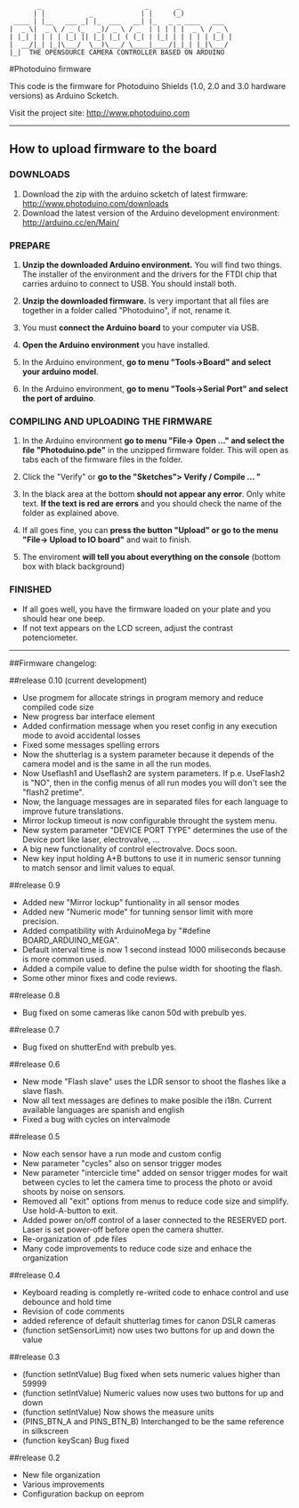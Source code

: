            _                          _       _             
          | |           _            | |     (_)            
     ____ | |__   ___ _| |_  ___   __| |_   _ _ ____   ___  
    |  _ \|  _ \ / _ (_   _)/ _ \ / _  | | | | |  _ \ / _ \ 
    | |_| | | | | |_| || |_| |_| ( (_| | |_| | | | | | |_| |
    |  __/|_| |_|\___/  \__)\___/ \____|____/|_|_| |_|\___/ 
    |_|  THE OPENSOURCE CAMERA CONTROLLER BASED ON ARDUINO                                                         



#Photoduino firmware

This code is the firmware for Photoduino Shields (1.0, 2.0 and 3.0 hardware versions) as Arduino Scketch.

Visit the project site: <http://www.photoduino.com>

* * *

## How to upload firmware to the board

### DOWNLOADS

  1. Download the zip with the arduino scketch of latest firmware: http://www.photoduino.com/downloads
  2. Download the latest version of the Arduino development environment: http://arduino.cc/en/Main/

### PREPARE

  1. **Unzip the downloaded Arduino environment.**
     You will find two things. The installer of the environment and the drivers for the FTDI chip that 
     carries arduino to connect to USB. You should install both.

  2. **Unzip the downloaded firmware.**
     Is very important that all files are together in a folder called "Photoduino", if not, rename it.

  3. You must **connect the Arduino board** to your computer via USB.

  4. **Open the Arduino environment** you have installed.

  5. In the Arduino environment, **go to menu "Tools->Board" and select your arduino model**.

  6. In the Arduino environment, **go to menu "Tools->Serial Port" and select the port of arduino**.


### COMPILING AND UPLOADING THE FIRMWARE

  1. In the Arduino environment **go to menu "File-> Open ..." and select the file "Photoduino.pde"** in 
     the unzipped firmware folder. This will open as tabs each of the firmware files in the folder.

  2. Click the "Verify" or **go to the "Sketches"> Verify / Compile ... "**

  3. In the black area at the bottom **should not appear any error**. Only white text. 
     **If the text is red are errors** and you should check the name of the folder as explained above.

  4. If all goes fine, you can **press the button "Upload" or go to the menu "File-> Upload to IO board"** and wait to finish. 

  5. The enviroment **will tell you about everything on the console** (bottom box with black background)

### FINISHED

  * If all goes well, you have the firmware loaded on your plate and you should hear one beep.
  * If not text appears on the LCD screen, adjust the contrast potenciometer.

* * *

##Firmware changelog:
 
##release 0.10 (current development)

 - Use progmem for allocate strings in program memory and reduce compiled code size
 - New progress bar interface element
 - Added confirmation message when you reset config in any execution mode to avoid accidental losses
 - Fixed some messages spelling errors
 - Now the shutterlag is a system parameter because it depends of the camera model and is the same in all the run modes. 
 - Now Useflash1 and Useflash2 are system parameters. If p.e. UseFlash2 is "NO", then in the config menus of all run modes you will don't see the "flash2 pretime".
 - Now, the language messages are in separated files for each language to improve future translations.
 - Mirror lockup timeout is now configurable throught the system menu.
 - New system parameter "DEVICE PORT TYPE" determines the use of the Device port like laser, electrovalve, ...
 - A big new functionality of control electrovalve. Docs soon.
 - New key input holding A+B buttons to use it in numeric sensor tunning to match sensor and limit values to equal.
  
 
##release 0.9 

 - Added new "Mirror lockup" funtionality in all sensor modes
 - Added new "Numeric mode" for tunning sensor limit with more precision. 
 - Added compatibility with ArduinoMega by "#define BOARD_ARDUINO_MEGA".
 - Default interval time is now 1 second instead 1000 miliseconds because 
   is more common used.
 - Added a compile value to define the pulse width for shooting the flash.
 - Some other minor fixes and code reviews.  
 
##release 0.8

 - Bug fixed on some cameras like canon 50d with prebulb yes. 
 
##release 0.7 

 - Bug fixed on shutterEnd with prebulb yes. 
  
##release 0.6 

 - New mode "Flash slave" uses the LDR sensor to shoot the flashes like a 
   slave flash.
 - Now all text messages are defines to make posible the i18n. 
   Current available languages are spanish and english
 - Fixed a bug with cycles on intervalmode
 
##release 0.5 

 - Now each sensor have a run mode and custom config
 - New parameter "cycles" also on sensor trigger modes
 - New parameter "intercicle time" added on sensor trigger modes for wait
   between cycles to let the camera time to process the photo or avoid shoots
   by noise on sensors.
 - Removed all "exit" options from menus to reduce code size and simplify. 
   Use hold-A-button to exit.
 - Added power on/off control of a laser connected to the RESERVED port. 
   Laser is set power-off before open the camera shutter.
 - Re-organization of .pde files
 - Many code improvements to reduce code size and enhace the organization
 
##release 0.4

 - Keyboard reading is completly re-writed code to enhace control and use 
   debounce and hold time
 - Revision of code comments
 - added reference of default shutterlag times for canon DSLR cameras
 - (function setSensorLimit) now uses two buttons for up and down the value
  
##release 0.3

 - (function setIntValue) Bug fixed when sets numeric values higher than 59999 
 - (function setIntValue) Numeric values now uses two buttons for up and down 
 - (function setIntValue) Now shows the measure units
 - (PINS_BTN_A and PINS_BTN_B) Interchanged to be the same reference in silkscreen
 - (function keyScan) Bug fixed
 
##release 0.2

 - New file organization
 - Various improvements
 - Configuration backup on eeprom
 
